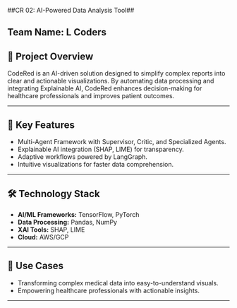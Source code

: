 ##CR 02: AI-Powered Data Analysis Tool##

**Team Name:** L Coders  
---

## 📌 Project Overview

CodeRed is an AI-driven solution designed to simplify complex reports into clear and actionable visualizations. By automating data processing and integrating Explainable AI, CodeRed enhances decision-making for healthcare professionals and improves patient outcomes.

---

## 🌟 Key Features

- Multi-Agent Framework with Supervisor, Critic, and Specialized Agents.  
- Explainable AI integration (SHAP, LIME) for transparency.  
- Adaptive workflows powered by LangGraph.  
- Intuitive visualizations for faster data comprehension.  

---

## 🛠 Technology Stack

- **AI/ML Frameworks:** TensorFlow, PyTorch  
- **Data Processing:** Pandas, NumPy  
- **XAI Tools:** SHAP, LIME  
- **Cloud:** AWS/GCP  

---

## 🎯 Use Cases

- Transforming complex medical data into easy-to-understand visuals.  
- Empowering healthcare professionals with actionable insights.  

---

